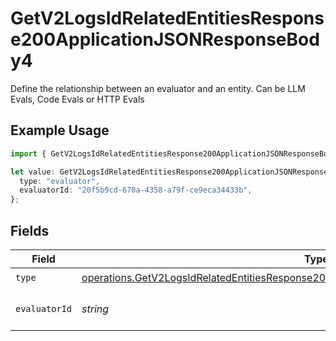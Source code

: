 # GetV2LogsIdRelatedEntitiesResponse200ApplicationJSONResponseBody4

Define the relationship between an evaluator and an entity. Can be LLM Evals, Code Evals or HTTP Evals

## Example Usage

```typescript
import { GetV2LogsIdRelatedEntitiesResponse200ApplicationJSONResponseBody4 } from "orq-poc-typescript-multi-env-version/models/operations";

let value: GetV2LogsIdRelatedEntitiesResponse200ApplicationJSONResponseBody4 = {
  type: "evaluator",
  evaluatorId: "20f5b9cd-670a-4358-a79f-ce9eca34433b",
};
```

## Fields

| Field                                                                                                                                                                                              | Type                                                                                                                                                                                               | Required                                                                                                                                                                                           | Description                                                                                                                                                                                        |
| -------------------------------------------------------------------------------------------------------------------------------------------------------------------------------------------------- | -------------------------------------------------------------------------------------------------------------------------------------------------------------------------------------------------- | -------------------------------------------------------------------------------------------------------------------------------------------------------------------------------------------------- | -------------------------------------------------------------------------------------------------------------------------------------------------------------------------------------------------- |
| `type`                                                                                                                                                                                             | [operations.GetV2LogsIdRelatedEntitiesResponse200ApplicationJSONResponseBody1Evals54Type](../../models/operations/getv2logsidrelatedentitiesresponse200applicationjsonresponsebody1evals54type.md) | :heavy_check_mark:                                                                                                                                                                                 | N/A                                                                                                                                                                                                |
| `evaluatorId`                                                                                                                                                                                      | *string*                                                                                                                                                                                           | :heavy_check_mark:                                                                                                                                                                                 | The id of the resource                                                                                                                                                                             |